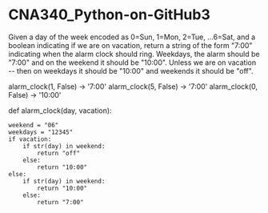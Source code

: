 # CNA340_Python-on-GitHub3
Given a day of the week encoded as 0=Sun, 1=Mon, 2=Tue, ...6=Sat, and a boolean indicating if we are on vacation, return a string of the form "7:00" indicating when the alarm clock should ring. Weekdays, the alarm should be "7:00" and on the weekend it should be "10:00". Unless we are on vacation -- then on weekdays it should be "10:00" and weekends it should be "off".


alarm_clock(1, False) → '7:00'
alarm_clock(5, False) → '7:00'
alarm_clock(0, False) → '10:00'







def alarm_clock(day, vacation):

    weekend = "06"
    weekdays = "12345"
    if vacation:
        if str(day) in weekend:
            return "off"
        else:
            return "10:00"
    else:
        if str(day) in weekend:
            return "10:00"
        else:
            return "7:00"

